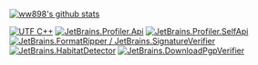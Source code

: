 [![ww898's github stats](https://github-readme-stats-sigma-five.vercel.app/api?username=ww898&theme=prussian&show_icons=true&count_private=true&include_all_commits=true)](https://github.com/ww898)

[![UTF C++](https://github-readme-stats-sigma-five.vercel.app/api/pin/?username=ww898&repo=utf-cpp&theme=nord)](https://github.com/ww898/utf-cpp)
[![JetBrains.Profiler.Api](https://github-readme-stats-sigma-five.vercel.app/api/pin/?username=jetbrains&repo=profiler-api&theme=nord)](https://github.com/jetbrains/profiler-api)
[![JetBrains.Profiler.SelfApi](https://github-readme-stats-sigma-five.vercel.app/api/pin/?username=jetbrains&repo=profiler-self-api&theme=nord)](https://github.com/jetbrains/profiler-self-api)
[![JetBrains.FormatRipper / JetBrains.SignatureVerifier](https://github-readme-stats-sigma-five.vercel.app/api/pin/?username=jetbrains&repo=format-ripper&theme=nord)](https://github.com/jetbrains/format-ripper)
[![JetBrains.HabitatDetector](https://github-readme-stats-sigma-five.vercel.app/api/pin/?username=jetbrains&repo=habitat-detector&theme=nord)](https://github.com/jetbrains/habitat-detector)
[![JetBrains.DownloadPgpVerifier](https://github-readme-stats-sigma-five.vercel.app/api/pin/?username=jetbrains&repo=download-pgp-verifier&theme=nord)](https://github.com/jetbrains/download-pgp-verifier)
